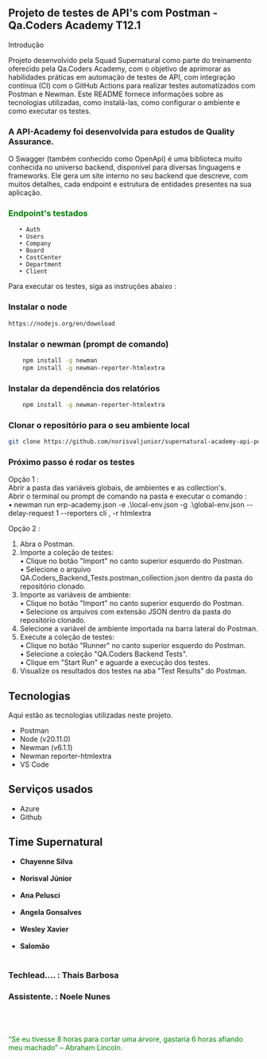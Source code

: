 ## Projeto de testes de API's com Postman - Qa.Coders Academy T12.1
Introdução 

Projeto desenvolvido pela Squad Supernatural como parte do treinamento oferecido pela Qa.Coders Academy, com o objetivo de aprimorar as habilidades práticas em automação de testes de API, com integração contínua (CI) com o GitHub Actions para realizar testes automatizados com Postman e Newman. Este README fornece informações sobre as tecnologias utilizadas, como instalá-las, como configurar o ambiente e como executar os testes.
### A API-Academy foi desenvolvida para estudos de Quality Assurance. <br>
O Swagger (também conhecido como OpenApi) é uma biblioteca muito conhecida no universo backend, disponível para diversas linguagens e frameworks.
Ele gera um site interno no seu backend que descreve, com muitos detalhes, cada endpoint e estrutura de entidades presentes na sua aplicação.

### <span style="color:green">Endpoint's testados
       • Auth
       • Users
       • Company
       • Board
       • CostCenter
       • Department
       • Client


Para executar os testes, siga as instruções abaixo : <br>

### Instalar o node
```bash
https://nodejs.org/en/download
```
### Instalar o newman (prompt de comando)
```bash
    npm install -g newman
    npm install -g newman-reporter-htmlextra
```
### Instalar da dependência dos relatórios
```bash
    npm install -g newman-reporter-htmlextra
```



### Clonar o repositório para o seu ambiente local <br>
```bash
git clone https://github.com/norisvaljunior/supernatural-academy-api-postman.git
```
### Próximo passo é rodar os testes <br>

Opção 1 : <br>
Abrir a pasta das variáveis globais, de  ambientes e as collection's.<br>
Abrir o terminal ou prompt de comando na pasta e executar o comando : <br> 
    • newman run erp-academy.json -e .\local-env.json -g .\global-env.json --delay-request 1 --reporters cli , -r htmlextra

Opção 2 :
1.	Abra o Postman. <br>
2.	Importe a coleção de testes: <br>
•	Clique no botão "Import" no canto superior esquerdo do Postman.<br>
•	Selecione o arquivo QA.Coders_Backend_Tests.postman_collection.json dentro da pasta do repositório clonado.<br>
3.	Importe as variáveis de ambiente:<br>
•	Clique no botão "Import" no canto superior esquerdo do Postman.<br>
•	Selecione os arquivos com extensão JSON dentro da pasta do repositório clonado.<br>
4.	Selecione a variável de ambiente importada na barra lateral do Postman.<br>
5.	Execute a coleção de testes:<br>
•	Clique no botão "Runner" no canto superior esquerdo do Postman.<br>
•	Selecione a coleção "QA.Coders Backend Tests".<br>
•	Clique em "Start Run" e aguarde a execução dos testes.<br>
6.	Visualize os resultados dos testes na aba "Test Results" do Postman.<br>





## Tecnologias 

Aqui estão as tecnologias utilizadas neste projeto.

* Postman
* Node (v20.11.0)
* Newman (v6.1.1)
* Newman reporter-htmlextra
* VS Code

## Serviços usados

* Azure
* Github


## Time Supernatural

  * **Chayenne Silva** <BR><br>
  * **Norisval Júnior** <BR><br>
  * **Ana Pelusci** <BR><br>
  * **Angela Gonsalves** <BR><br>
  * **Wesley Xavier** <BR><br>
  * **Salomão** <BR><br>
###  Techlead.... :    Thais Barbosa<br>
###  Assistente. :      Noele Nunes<br>
                
<BR>
<BR>
<BR>
<span style="color:green">“Se eu tivesse 8 horas para cortar uma árvore, gastaria 6 horas afiando meu machado” – Abraham Lincoln.</span>
